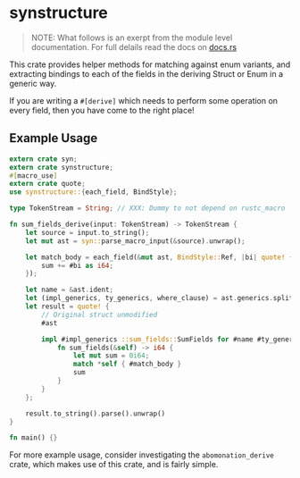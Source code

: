 # synstructure

> NOTE: What follows is an exerpt from the module level documentation. For full
> delails read the docs on [docs.rs](https://docs.rs/synstructure/)

This crate provides helper methods for matching against enum variants, and
extracting bindings to each of the fields in the deriving Struct or Enum in
a generic way.

If you are writing a `#[derive]` which needs to perform some operation on every
field, then you have come to the right place!

## Example Usage

```rust
extern crate syn;
extern crate synstructure;
#[macro_use]
extern crate quote;
use synstructure::{each_field, BindStyle};

type TokenStream = String; // XXX: Dummy to not depend on rustc_macro

fn sum_fields_derive(input: TokenStream) -> TokenStream {
    let source = input.to_string();
    let mut ast = syn::parse_macro_input(&source).unwrap();

    let match_body = each_field(&mut ast, BindStyle::Ref, |bi| quote! {
        sum += #bi as i64;
    });

    let name = &ast.ident;
    let (impl_generics, ty_generics, where_clause) = ast.generics.split_for_impl();
    let result = quote! {
        // Original struct unmodified
        #ast

        impl #impl_generics ::sum_fields::SumFields for #name #ty_generics #where_clause {
            fn sum_fields(&self) -> i64 {
                let mut sum = 0i64;
                match *self { #match_body }
                sum
            }
        }
    };

    result.to_string().parse().unwrap()
}

fn main() {}
```

For more example usage, consider investigating the `abomonation_derive` crate,
which makes use of this crate, and is fairly simple.
